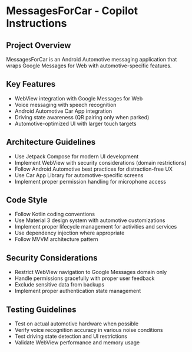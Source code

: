 # MessagesForCar - Copilot Instructions

<!-- Use this file to provide workspace-specific custom instructions to Copilot. For more details, visit https://code.visualstudio.com/docs/copilot/copilot-customization#_use-a-githubcopilotinstructionsmd-file -->

## Project Overview
MessagesForCar is an Android Automotive messaging application that wraps Google Messages for Web with automotive-specific features.

## Key Features
- WebView integration with Google Messages for Web
- Voice messaging with speech recognition
- Android Automotive Car App integration
- Driving state awareness (QR pairing only when parked)
- Automotive-optimized UI with larger touch targets

## Architecture Guidelines
- Use Jetpack Compose for modern UI development
- Implement WebView with security considerations (domain restrictions)
- Follow Android Automotive best practices for distraction-free UX
- Use Car App Library for automotive-specific screens
- Implement proper permission handling for microphone access

## Code Style
- Follow Kotlin coding conventions
- Use Material 3 design system with automotive customizations
- Implement proper lifecycle management for activities and services
- Use dependency injection where appropriate
- Follow MVVM architecture pattern

## Security Considerations
- Restrict WebView navigation to Google Messages domain only
- Handle permissions gracefully with proper user feedback
- Exclude sensitive data from backups
- Implement proper authentication state management

## Testing Guidelines
- Test on actual automotive hardware when possible
- Verify voice recognition accuracy in various noise conditions
- Test driving state detection and UI restrictions
- Validate WebView performance and memory usage
